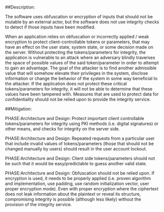 ##Description:

The software uses obfuscation or encryption of inputs that should not be mutable by an external actor, but the software does not use integrity checks to detect if those inputs have been modified.

When an application relies on obfuscation or incorrectly applied / weak encryption to protect client-controllable tokens or parameters, that may have an effect on the user state, system state, or some decision made on the server. Without protecting the tokens/parameters for integrity, the application is vulnerable to an attack where an adversary blindly traverses the space of possible values of the said token/parameter in order to attempt to gain an advantage. The goal of the attacker is to find another admissible value that will somehow elevate their privileges in the system, disclose information or change the behavior of the system in some way beneficial to the attacker. If the application does not protect these critical tokens/parameters for integrity, it will not be able to determine that these values have been tampered with. Measures that are used to protect data for confidentiality should not be relied upon to provide the integrity service.

##Mitigation:


PHASE:Architecture and Design:
Protect important client controllable tokens/parameters for integrity using PKI methods (i.e. digital signatures) or other means, and checks for integrity on the server side.

PHASE:Architecture and Design:
Repeated requests from a particular user that include invalid values of tokens/parameters (those that should not be changed manually by users) should result in the user account lockout.

PHASE:Architecture and Design:
Client side tokens/parameters should not be such that it would be easy/predictable to guess another valid state.

PHASE:Architecture and Design:
Obfuscation should not be relied upon. If encryption is used, it needs to be properly applied (i.e. proven algorithm and implementation, use padding, use random initialization vector, user proper encryption mode). Even with proper encryption where the ciphertext does not leak information about the plaintext or reveal its structure, compromising integrity is possible (although less likely) without the provision of the integrity service.

